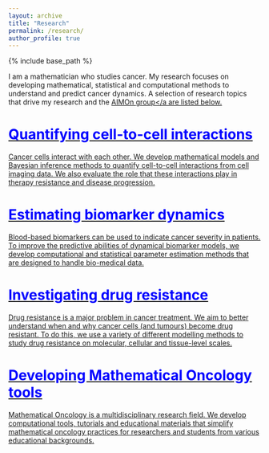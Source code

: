 ```yaml
---
layout: archive
title: "Research"
permalink: /research/
author_profile: true
---
```


{% include base_path %}

I am a mathematician who studies cancer. 
My research focuses on developing mathematical, statistical and computational methods to understand and predict cancer dynamics. 
A selection of research topics that drive my research and the <a href="https://sarahamis.github.io/group/">AIMOn group</a are listed below.

# <span style="color:blue">Quantifying cell-to-cell interactions</span>
Cancer cells interact with each other. We develop mathematical models and Bayesian inference methods to quantify cell-to-cell interactions from cell imaging data. We also evaluate the role that these interactions play in therapy resistance and disease progression. 

# <span style="color:blue">Estimating biomarker dynamics</span>
Blood-based biomarkers can be used to indicate cancer severity in patients. To improve the predictive abilities of dynamical biomarker models, we develop computational and statistical parameter estimation methods that are designed to handle bio-medical data.

# <span style="color:blue">Investigating drug resistance</span>
Drug resistance is a major problem in cancer treatment. We aim to better understand when and why cancer cells (and tumours) become drug resistant. To do this, we use a variety of different modelling methods to study drug resistance on molecular, cellular and tissue-level scales. 

# <span style="color:blue">Developing Mathematical Oncology tools</span>
Mathematical Oncology is a multidisciplinary research field. We develop computational tools, tutorials and educational materials that simplify mathematical oncology practices for researchers and students from various educational backgrounds. 
